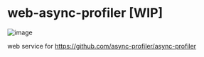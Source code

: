 # web-async-profiler [WIP]
![image](https://github.com/helgastogova/web-async-profiler/assets/3423341/b0972294-cc2a-4666-8c70-133dc3046be9)

web service for https://github.com/async-profiler/async-profiler
